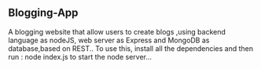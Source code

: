 ## Blogging-App ##
A blogging website that allow users to create blogs ,using backend language as nodeJS, web server as Express and MongoDB as database,based on REST..
To use this, install all the dependencies and then run :
node index.js
to start the node server...

